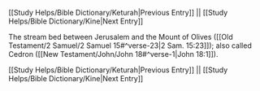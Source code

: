 [[Study Helps/Bible Dictionary/Keturah|Previous Entry]]  ||  [[Study Helps/Bible Dictionary/Kine|Next Entry]]

 The stream bed between Jerusalem and the Mount of Olives ([[Old Testament/2 Samuel/2 Samuel 15#^verse-23|2 Sam. 15:23]]); also called Cedron ([[New Testament/John/John 18#^verse-1|John 18:1]]).

[[Study Helps/Bible Dictionary/Keturah|Previous Entry]]  ||  [[Study Helps/Bible Dictionary/Kine|Next Entry]]